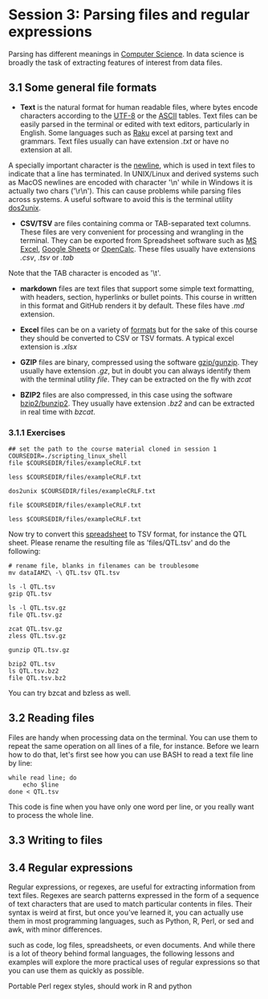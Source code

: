 # Session 3: Parsing files and regular expressions

Parsing has different meanings in [Computer Science](https://en.wikipedia.org/wiki/Parsing). 
In data science is broadly the task of extracting features of interest from data files.

## 3.1 Some general file formats 

* **Text** is the natural format for human readable files, where bytes encode characters according to the [UTF-8](https://en.wikipedia.org/wiki/UTF-8) or the [ASCII](https://en.wikipedia.org/wiki/ASCII) tables. Text files can be easily parsed in the terminal or edited with text editors, particularly in English. Some languages such as [Raku](https://raku.org) excel at parsing text and grammars. Text files usually can have extension *.txt* or have no extension at all.

A specially important character is the [newline](https://en.wikipedia.org/wiki/Newline), which is used in text files to indicate that a line has terminated. In UNIX/Linux and derived systems such as MacOS newlines are encoded with character '\n' while in Windows it is actually two chars ('\r\n'). This can cause problems while parsing files across systems. A useful software to avoid this is the terminal utility [dos2unix](http://manpages.ubuntu.com/manpages/focal/man1/dos2unix.1.html).

* **CSV/TSV** are files containing comma or TAB-separated text columns. These files are very convenient for processing and wrangling in the terminal. They can be exported from Spreadsheet software such as [MS Excel](https://en.wikipedia.org/wiki/Microsoft_Excel), [Google Sheets](https://en.wikipedia.org/wiki/Google_Sheets) or [OpenCalc](https://en.wikipedia.org/wiki/OpenOffice.org). These files usually have extensions *.csv*, *.tsv* or *.tab*

Note that the TAB character is encoded as '\t'.

* **markdown** files are text files that support some simple text formatting, with headers, section, hyperlinks or bullet points. This course in written in this format and GitHub renders it by default. These files have *.md* extension. 

* **Excel** files can be on a variety of [formats](https://support.microsoft.com/en-us/office/file-formats-that-are-supported-in-excel-0943ff2c-6014-4e8d-aaea-b83d51d46247) but for the sake of this course they should be converted to CSV or TSV formats. A typical excel extension is *.xlsx*

* **GZIP** files are binary, compressed using the software [gzip/gunzip](https://en.wikipedia.org/wiki/Gzip). They usually have extension *.gz*, but in doubt you can always identify them with the terminal utility *file*. They can be extracted on the fly with *zcat*

* **BZIP2** files are also compressed, in this case using the software [bzip2/bunzip2](https://en.wikipedia.org/wiki/Bzip2). They usually have extension *.bz2* and can be extracted in real time with *bzcat*.

<!-- * *tar* files are actually bundles of files which can be extracted using the utility [tar](https://en.wikipedia.org/wiki/Tar_(computing). -->

### 3.1.1 Exercises

```
## set the path to the course material cloned in session 1
COURSEDIR=./scripting_linux_shell
file $COURSEDIR/files/exampleCRLF.txt 

less $COURSEDIR/files/exampleCRLF.txt

dos2unix $COURSEDIR/files/exampleCRLF.txt

file $COURSEDIR/files/exampleCRLF.txt

less $COURSEDIR/files/exampleCRLF.txt
```

Now try to convert this [spreadsheet](https://docs.google.com/spreadsheets/d/1h9ELze4Idjr5NTtksK11i1JQh6EyI7ZrPKLcT8AxoEk) to TSV format, for instance the QTL sheet. Please rename the resulting file as 'files/QTL.tsv' and do the following:

```
# rename file, blanks in filenames can be troublesome
mv dataIAMZ\ -\ QTL.tsv QTL.tsv

ls -l QTL.tsv
gzip QTL.tsv

ls -l QTL.tsv.gz
file QTL.tsv.gz

zcat QTL.tsv.gz
zless QTL.tsv.gz

gunzip QTL.tsv.gz

bzip2 QTL.tsv
ls QTL.tsv.bz2
file QTL.tsv.bz2
```
You can try bzcat and bzless as well.


## 3.2 Reading files 

Files are handy when processing data on the terminal. 
You can use them to repeat the same operation on all lines of a file, for instance.
Before we learn how to do that, let's first see how you can use BASH to read a text file
line by line:

```
while read line; do
	echo $line
done < QTL.tsv
```

This code is fine when you have only one word per line, or you really want to process the whole line.

## 3.3 Writing to files


## 3.4 Regular expressions

Regular expressions, or regexes, are useful for extracting information from text files.
Regexes are search patterns expressed in the form of a sequence of text characters
that are used to match particular contents in files.
Their syntax is weird at first, but once you’ve learned it, you can actually use them in most programming languages, such as Python, R, Perl, or sed and awk, with minor differences.

<!-- egrep
https://ryanstutorials.net/linuxtutorial/cheatsheetgrep.php
https://medium.com/factory-mind/regex-tutorial-a-simple-cheatsheet-by-examples-649dc1c3f285
-->


such as code, log files, spreadsheets, or even documents. And while there is a lot of theory behind formal languages, the following lessons and examples will explore the more practical uses of regular expressions so that you can use them as quickly as possible.



Portable Perl regex styles, should work in R and python


